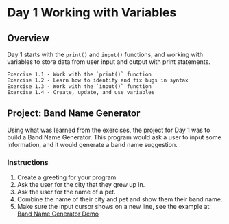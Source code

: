 # Day 1 Working with Variables

## Overview

Day 1 starts with the `print()` and `input()` functions, and working with variables to store data from user input and output with print statements.

    Exercise 1.1 - Work with the `print()` function
    Exercise 1.2 - Learn how to identify and fix bugs in syntax
    Exercise 1.3 - Work with the `input()` function
    Exercise 1.4 - Create, update, and use variables

## Project: Band Name Generator

Using what was learned from the exercises, the project for Day 1 was to build a Band Name Generator. This program would ask a user to input some information, and it would generate a band name suggestion.

### Instructions

1. Create a greeting for your program.
2. Ask the user for the city that they grew up in.
3. Ask the user for the name of a pet.
4. Combine the name of their city and pet and show them their band name.
5. Make sure the input cursor shows on a new line, see the example at:
   [Band Name Generator Demo](https://band-name-generator-end.appbrewery.repl.run/)
